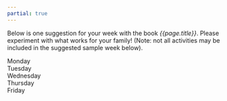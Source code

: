 ```yaml
---
partial: true
---
```

Below is one suggestion for your week with the book
_{{page.title}}_. Please experiment with what works for
your family! (Note: not all activities may be included in the
suggested sample week below).

<div class="calendar">
<div class="header">Monday</div>
<div class="header">Tuesday</div>
<div class="header">Wednesday</div>
<div class="header">Thursday</div>
<div class="header">Friday</div>
</div>
